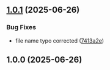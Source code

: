 ## [1.0.1](https://github.com/khairnar2960/superform-validator/compare/v1.0.0...v1.0.1) (2025-06-26)

### Bug Fixes

* file name typo corrected ([7413a2e](https://github.com/khairnar2960/superform-validator/commit/7413a2e07f589e42a6462cb970df148bf0dcb7c2))
## 1.0.0 (2025-06-26)

